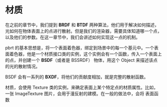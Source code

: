 # 材质

在之前的章节中，我们提到 **BRDF** 和 **BTDF** 两种算法，他们用于解决如何描述，光如何在物体表面上的点进行散射。但是我们的渲染器，需要具体知道哪一个点，以及他们的参数。在这一章节中，我们会讲述如何实现这一点的机制。

pbrt 的基本思想是，将一个表面着色器，绑定到场景中的每一个基元中。一个表面着色器，他是一个材质接口类的实例，这个实例会有一个函数，传入一个表面上的点，并创建一个 **BSDF**（或者是 BSSRDF） 物体，用这个 Object 来描述该点的光的散射情况。

BSDF 会有一系列的 **BXDF**，将他们的贡献度相加，就是完整的散射函数。

材质，会使用 Texture 类的实例，来确定表面上某个特定点的材质属性。比如，一张 ImageTexture 图片，会用于漫反射的建模。在一般的做法中，会将 表面函数

